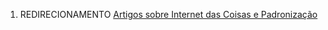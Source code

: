 1.  REDIRECIONAMENTO <a href="Artigos_sobre_Internet_das_Coisas_e_Padronização" class="wikilink" title="Artigos sobre Internet das Coisas e Padronização">Artigos sobre Internet das Coisas e Padronização</a>
